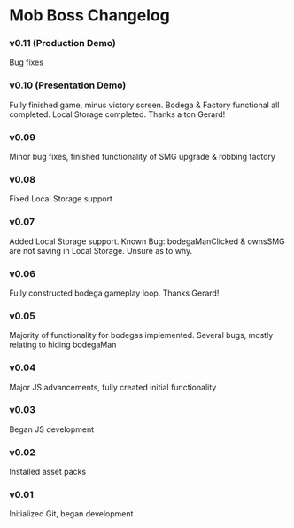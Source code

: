 # Mob Boss Changelog

### v0.11 (Production Demo)
Bug fixes

### v0.10 (Presentation Demo)
Fully finished game, minus victory screen. Bodega & Factory functional all completed. Local Storage completed. Thanks a ton Gerard!

### v0.09
Minor bug fixes, finished functionality of SMG upgrade & robbing factory

### v0.08
Fixed Local Storage support

### v0.07
Added Local Storage support. Known Bug: bodegaManClicked & ownsSMG are not saving in Local Storage. Unsure as to why.

### v0.06
Fully constructed bodega gameplay loop. Thanks Gerard!

### v0.05
Majority of functionality for bodegas implemented. Several bugs, mostly relating to hiding bodegaMan

### v0.04
Major JS advancements, fully created initial functionality

### v0.03
Began JS development

### v0.02
Installed asset packs

### v0.01
Initialized Git, began development